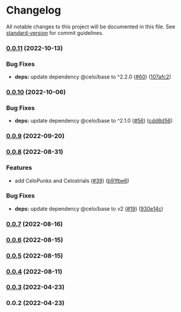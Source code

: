 # Changelog

All notable changes to this project will be documented in this file. See [standard-version](https://github.com/conventional-changelog/standard-version) for commit guidelines.

### [0.0.11](https://github.com/valora-inc/nft-list/compare/v0.0.10...v0.0.11) (2022-10-13)


### Bug Fixes

* **deps:** update dependency @celo/base to ^2.2.0 ([#60](https://github.com/valora-inc/nft-list/issues/60)) ([107afc2](https://github.com/valora-inc/nft-list/commit/107afc235bdc28cf00c581a9e3204c5bbca7c06a))

### [0.0.10](https://github.com/valora-inc/nft-list/compare/v0.0.9...v0.0.10) (2022-10-06)


### Bug Fixes

* **deps:** update dependency @celo/base to ^2.1.0 ([#56](https://github.com/valora-inc/nft-list/issues/56)) ([cdd8d56](https://github.com/valora-inc/nft-list/commit/cdd8d56145de4b4e4243c2c0d995f72248484ea9))

### [0.0.9](https://github.com/valora-inc/nft-list/compare/v0.0.8...v0.0.9) (2022-09-20)

### [0.0.8](https://github.com/valora-inc/nft-list/compare/v0.0.6...v0.0.8) (2022-08-31)


### Features

* add CeloPunks and Celostrials ([#39](https://github.com/valora-inc/nft-list/issues/39)) ([b91fbe6](https://github.com/valora-inc/nft-list/commit/b91fbe69f203a2beec484a9391ac0adf6def0a4b))


### Bug Fixes

* **deps:** update dependency @celo/base to v2 ([#19](https://github.com/valora-inc/nft-list/issues/19)) ([930e14c](https://github.com/valora-inc/nft-list/commit/930e14c2bd5215048e7d613e42543cf05ab9b18e))

### [0.0.7](https://github.com/valora-inc/nft-list/compare/v0.0.6...v0.0.7) (2022-08-16)

### [0.0.6](https://github.com/valora-inc/nft-list/compare/v0.0.5...v0.0.6) (2022-08-15)

### [0.0.5](https://github.com/valora-inc/nft-list/compare/v0.0.4...v0.0.5) (2022-08-15)

### [0.0.4](https://github.com/valora-inc/nft-list/compare/v0.0.3...v0.0.4) (2022-08-11)

### [0.0.3](https://github.com/valora-inc/nft-list/compare/v0.0.2...v0.0.3) (2022-04-23)

### 0.0.2 (2022-04-23)
